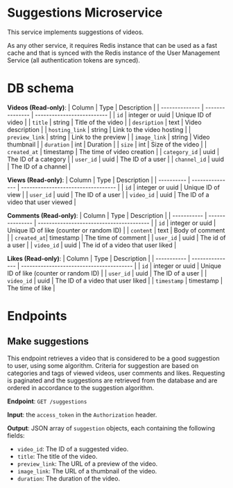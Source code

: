 # Suggestions Microservice

This service implements suggestions of videos.

As any other service, it requires Redis instance that can be used as a fast cache and that is synced with the Redis instance of the User Management Service (all authentication tokens are synced).

# DB schema

**Videos (Read-only)**:
| Column         | Type            | Description                |
| -------------- | --------------- | -------------------------- |
| `id`           | integer or uuid | Unique ID of video         |
| `title`        | string          | Title of the video         |
| `desription`   | text            | Video description          |
| `hosting_link` | string          | Link to the video hosting  |
| `preview_link` | string          | Link to the preview        |
| `image_link`   | string          | Video thumbnail            |
| `duration`     | int             | Duration                   |
| `size`         | int             | Size of the video          |
| `created_at`   | timestamp       | The time of video creation |
| `category_id`  | uuid            | The ID of a category       |
| `user_id`      | uuid            | The ID of a user           |
| `channel_id`   | uuid            | The ID of a channel        |

**Views (Read-only)**:
| Column     | Type            | Description                        |
| ---------- | --------------- | ---------------------------------- |
| `id`       | integer or uuid | Unique ID of view                  |
| `user_id`  | uuid            | The ID of a user                   |
| `video_id` | uuid            | The ID of a video that user viewed |

**Comments (Read-only)**:
| Column      | Type            | Description                              |
| ----------- | --------------- | ---------------------------------------- |
| `id`        | integer or uuid | Unique ID of like (counter or random ID) |
| `content`   | text            | Body of comment                          |
| `created_at`| timestamp       | The time of comment                      |
| `user_id`   | uuid            | The id of a user                         |
| `video_id`  | uuid            | The id of a video that user liked        |

**Likes (Read-only)**:
| Column      | Type            | Description                              |
| ----------- | --------------- | ---------------------------------------- |
| `id`        | integer or uuid | Unique ID of like (counter or random ID) |
| `user_id`   | uuid            | The ID of a user                         |
| `video_id`  | uuid            | The ID of a video that user liked        |
| `timestamp` | timestamp       | The time of like                         |

# Endpoints

## Make suggestions

This endpoint retrieves a video that is considered to be a good suggestion to user, using some algorithm. Criteria for suggestion are based on categories and tags of viewed videos, user comments and likes. Requesting is paginated and the suggestions are retrieved from the database and are ordered in accordance to the suggestion algorithm.

**Endpoint**: `GET /suggestions`

**Input**: the `access_token` in the `Authorization` header.

**Output**: JSON array of `suggestion` objects, each containing the following fields:

- `video_id`: The ID of a suggested video.
- `title`: The title of the video.
- `preview_link`: The URL of a preview of the video.
- `image_link`: The URL of a thumbnail of the video.
- `duration`: The duration of the video.
